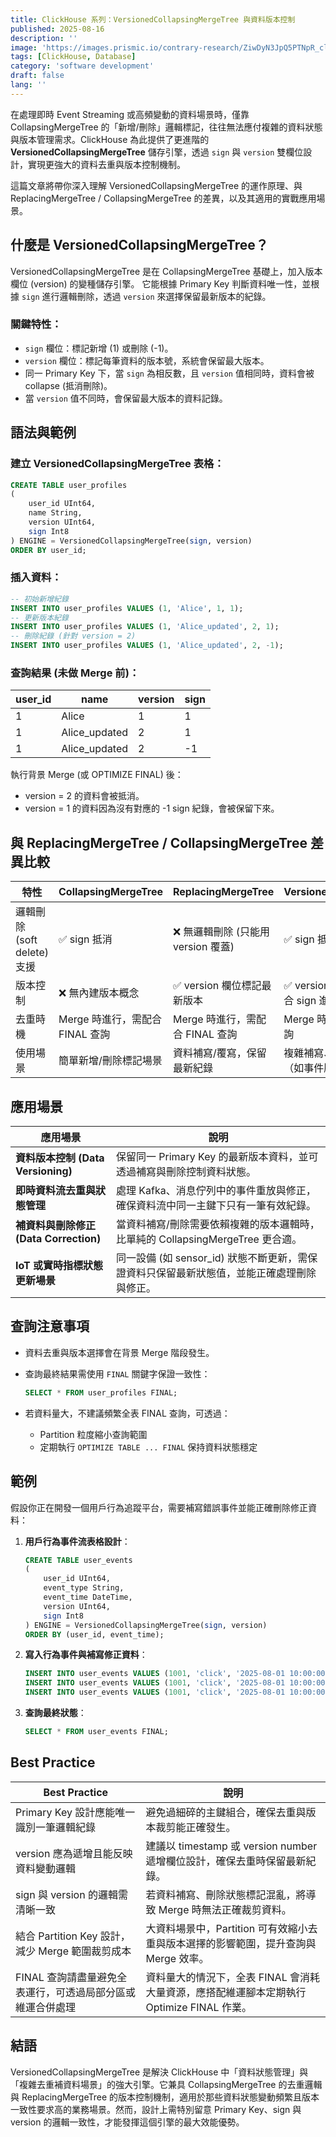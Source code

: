 ```yaml
---
title: ClickHouse 系列：VersionedCollapsingMergeTree 與資料版本控制
published: 2025-08-16
description: ''
image: 'https://images.prismic.io/contrary-research/ZiwDyN3JpQ5PTNpR_clickhousecover.png?auto=format,compress'
tags: [ClickHouse, Database]
category: 'software development'
draft: false 
lang: ''
---
```


在處理即時 Event Streaming 或高頻變動的資料場景時，僅靠 CollapsingMergeTree 的「新增/刪除」邏輯標記，往往無法應付複雜的資料狀態與版本管理需求。ClickHouse 為此提供了更進階的 **VersionedCollapsingMergeTree** 儲存引擎，透過 `sign` 與 `version` 雙欄位設計，實現更強大的資料去重與版本控制機制。

這篇文章將帶你深入理解 VersionedCollapsingMergeTree 的運作原理、與 ReplacingMergeTree / CollapsingMergeTree 的差異，以及其適用的實戰應用場景。

## 什麼是 VersionedCollapsingMergeTree？

VersionedCollapsingMergeTree 是在 CollapsingMergeTree 基礎上，加入版本欄位 (version) 的變種儲存引擎。
它能根據 Primary Key 判斷資料唯一性，並根據 `sign` 進行邏輯刪除，透過 `version` 來選擇保留最新版本的紀錄。

### 關鍵特性：

* `sign` 欄位：標記新增 (1) 或刪除 (-1)。
* `version` 欄位：標記每筆資料的版本號，系統會保留最大版本。
* 同一 Primary Key 下，當 `sign` 為相反數，且 `version` 值相同時，資料會被 collapse (抵消刪除)。
* 當 `version` 值不同時，會保留最大版本的資料記錄。

## 語法與範例

### 建立 VersionedCollapsingMergeTree 表格：

```sql
CREATE TABLE user_profiles
(
    user_id UInt64,
    name String,
    version UInt64,
    sign Int8
) ENGINE = VersionedCollapsingMergeTree(sign, version)
ORDER BY user_id;
```

### 插入資料：

```sql
-- 初始新增紀錄
INSERT INTO user_profiles VALUES (1, 'Alice', 1, 1);
-- 更新版本紀錄
INSERT INTO user_profiles VALUES (1, 'Alice_updated', 2, 1);
-- 刪除紀錄 (針對 version = 2)
INSERT INTO user_profiles VALUES (1, 'Alice_updated', 2, -1);
```

### 查詢結果 (未做 Merge 前)：

| user\_id | name           | version | sign |
| -------- | -------------- | ------- | ---- |
| 1        | Alice          | 1       | 1    |
| 1        | Alice\_updated | 2       | 1    |
| 1        | Alice\_updated | 2       | -1   |

執行背景 Merge (或 OPTIMIZE FINAL) 後：

* version = 2 的資料會被抵消。
* version = 1 的資料因為沒有對應的 -1 sign 紀錄，會被保留下來。

## 與 ReplacingMergeTree / CollapsingMergeTree 差異比較

| 特性                    | CollapsingMergeTree    | ReplacingMergeTree       | VersionedCollapsingMergeTree    |
| --------------------- | ---------------------- | ------------------------ | ------------------------------- |
| 邏輯刪除 (soft delete) 支援 | ✅ sign 抵消              | ❌ 無邏輯刪除 (只能用 version 覆蓋) | ✅ sign 抵消                       |
| 版本控制                  | ❌ 無內建版本概念              | ✅ version 欄位標記最新版本       | ✅ version 決定保留最大版本，結合 sign 進行去重 |
| 去重時機                  | Merge 時進行，需配合 FINAL 查詢 | Merge 時進行，需配合 FINAL 查詢   | Merge 時進行，需配合 FINAL 查詢          |
| 使用場景                  | 簡單新增/刪除標記場景            | 資料補寫/覆寫，保留最新紀錄           | 複雜補寫、刪除、版本控制需求（如事件版本回滾、補資料等）    |

## 應用場景

| 應用場景                           | 說明                                                    |
| ------------------------------ | ----------------------------------------------------- |
| **資料版本控制 (Data Versioning)**   | 保留同一 Primary Key 的最新版本資料，並可透過補寫與刪除控制資料狀態。             |
| **即時資料流去重與狀態管理**               | 處理 Kafka、消息佇列中的事件重放與修正，確保資料流中同一主鍵下只有一筆有效紀錄。           |
| **補資料與刪除修正 (Data Correction)** | 當資料補寫/刪除需要依賴複雜的版本邏輯時，比單純的 CollapsingMergeTree 更合適。    |
| **IoT 或實時指標狀態更新場景**            | 同一設備 (如 sensor\_id) 狀態不斷更新，需保證資料只保留最新狀態值，並能正確處理刪除與修正。 |

## 查詢注意事項

* 資料去重與版本選擇會在背景 Merge 階段發生。
* 查詢最終結果需使用 `FINAL` 關鍵字保證一致性：

  ```sql
  SELECT * FROM user_profiles FINAL;
  ```
* 若資料量大，不建議頻繁全表 FINAL 查詢，可透過：

  * Partition 粒度縮小查詢範圍
  * 定期執行 `OPTIMIZE TABLE ... FINAL` 保持資料狀態穩定

## 範例

假設你正在開發一個用戶行為追蹤平台，需要補寫錯誤事件並能正確刪除修正資料：

1. **用戶行為事件流表格設計**：

   ```sql
   CREATE TABLE user_events
   (
       user_id UInt64,
       event_type String,
       event_time DateTime,
       version UInt64,
       sign Int8
   ) ENGINE = VersionedCollapsingMergeTree(sign, version)
   ORDER BY (user_id, event_time);
   ```

2. **寫入行為事件與補寫修正資料**：

   ```sql
   INSERT INTO user_events VALUES (1001, 'click', '2025-08-01 10:00:00', 1, 1);
   INSERT INTO user_events VALUES (1001, 'click', '2025-08-01 10:00:00', 2, 1); -- 修正補寫
   INSERT INTO user_events VALUES (1001, 'click', '2025-08-01 10:00:00', 2, -1); -- 取消錯誤修正
   ```

3. **查詢最終狀態**：

   ```sql
   SELECT * FROM user_events FINAL;
   ```

## Best Practice

| Best Practice                                | 說明                                                       |
| ----------------------------------- | -------------------------------------------------------- |
| Primary Key 設計應能唯一識別一筆邏輯紀錄          | 避免過細碎的主鍵組合，確保去重與版本裁剪能正確發生。                               |
| version 應為遞增且能反映資料變動邏輯              | 建議以 timestamp 或 version number 遞增欄位設計，確保去重時保留最新紀錄。       |
| sign 與 version 的邏輯需清晰一致             | 若資料補寫、刪除狀態標記混亂，將導致 Merge 時無法正確裁剪資料。                      |
| 結合 Partition Key 設計，減少 Merge 範圍裁剪成本 | 大資料場景中，Partition 可有效縮小去重與版本選擇的影響範圍，提升查詢與 Merge 效率。       |
| FINAL 查詢請盡量避免全表運行，可透過局部分區或維運合併處理    | 資料量大的情況下，全表 FINAL 會消耗大量資源，應搭配維運腳本定期執行 Optimize FINAL 作業。 |

## 結語

VersionedCollapsingMergeTree 是解決 ClickHouse 中「資料狀態管理」與「複雜去重補資料場景」的強大引擎。它兼具 CollapsingMergeTree 的去重邏輯與 ReplacingMergeTree 的版本控制機制，適用於那些資料狀態變動頻繁且版本一致性要求高的業務場景。然而，設計上需特別留意 Primary Key、sign 與 version 的邏輯一致性，才能發揮這個引擎的最大效能優勢。